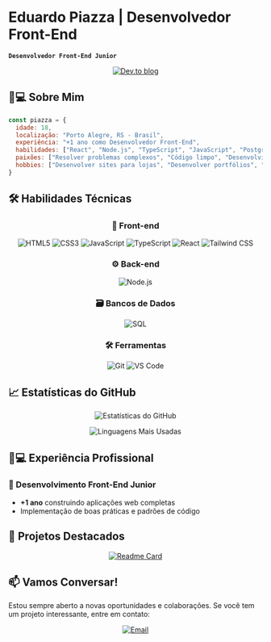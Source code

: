 # Eduardo Piazza | Desenvolvedor Front-End

**`Desenvolvedor Front-End Junior`**

<div align="center">
  
[![Dev.to blog](https://img.shields.io/badge/PORTFOLIO-0A0A0A?style=for-the-badge&logo=dev.to&logoColor=white)](https://portfoliopz-seven.vercel.app)
  
</div>

## 👨💻 Sobre Mim

```javascript
const piazza = {
  idade: 18,
  localização: "Porto Alegre, RS - Brasil",
  experiência: "+1 ano como Desenvolvedor Front-End",
  habilidades: ["React", "Node.js", "TypeScript", "JavaScript", "PostgreSQL"],
  paixões: ["Resolver problemas complexos", "Código limpo", "Desenvolvimento web"],
  hobbies: ["Desenvolver sites para lojas", "Desenvolver portfólios", "Aprender novas tecnologias"]
}
```

## 🛠️ Habilidades Técnicas

<div align="center">
  
### 🎨 Front-end
![HTML5](https://img.shields.io/badge/HTML5-E34F26?style=for-the-badge&logo=html5&logoColor=white)
![CSS3](https://img.shields.io/badge/CSS3-1572B6?style=for-the-badge&logo=css3&logoColor=white)
![JavaScript](https://img.shields.io/badge/JavaScript-F7DF1E?style=for-the-badge&logo=javascript&logoColor=black)
![TypeScript](https://img.shields.io/badge/TypeScript-007ACC?style=for-the-badge&logo=typescript&logoColor=white)
![React](https://img.shields.io/badge/React-20232A?style=for-the-badge&logo=react&logoColor=61DAFB)
![Tailwind CSS](https://img.shields.io/badge/Tailwind_CSS-38B2AC?style=for-the-badge&logo=tailwind-css&logoColor=white)

### ⚙️ Back-end
![Node.js](https://img.shields.io/badge/Node.js-339933?style=for-the-badge&logo=nodedotjs&logoColor=white)

### 🗃️ Bancos de Dados
![SQL](https://img.shields.io/badge/SQL-4479A1?style=for-the-badge&logo=mysql&logoColor=white)

### 🛠️ Ferramentas
![Git](https://img.shields.io/badge/Git-F05032?style=for-the-badge&logo=git&logoColor=white)
![VS Code](https://img.shields.io/badge/VS_Code-007ACC?style=for-the-badge&logo=visual-studio-code&logoColor=white)

</div>

## 📈 Estatísticas do GitHub

<div align="center">
  
![Estatísticas do GitHub](https://github-readme-stats.vercel.app/api?username=piazzaxyz&show_icons=true&theme=tokyonight&include_all_commits=true&locale=pt-br&hide_border=true&custom_title=Minhas%20Contribuições&card_width=450)
  
![Linguagens Mais Usadas](https://github-readme-stats.vercel.app/api/top-langs/?username=piazzaxyz&theme=tokyonight&layout=compact&custom_title=Tecnologias%20Favoritas&langs_count=8&hide_border=true&card_width=350)

</div>

## 👨💻 Experiência Profissional

### 💼 Desenvolvimento Front-End Junior
- **+1 ano** construindo aplicações web completas
- Implementação de boas práticas e padrões de código

## 🌟 Projetos Destacados

<div align="center">
  
[![Readme Card](https://github-readme-stats.vercel.app/api/pin/?username=piazzaxyz&repo=burn-project&theme=tokyonight)](https://portfoliopz-seven.vercel.app)

</div>

## 📫 Vamos Conversar!

Estou sempre aberto a novas oportunidades e colaborações. Se você tem um projeto interessante, entre em contato:

<div align="center">
  
[![Email](https://img.shields.io/badge/Email-D14836?style=for-the-badge&logo=gmail&logoColor=white)](mailto:dudupiazza16@gmail.com)
  
</div>
